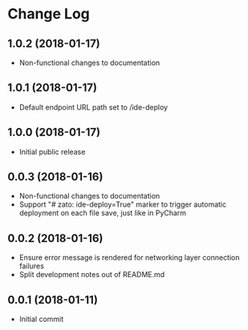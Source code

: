 # Change Log

## 1.0.2 (2018-01-17)

- Non-functional changes to documentation

## 1.0.1 (2018-01-17)

- Default endpoint URL path set to /ide-deploy

## 1.0.0 (2018-01-17)

- Initial public release

## 0.0.3 (2018-01-16)

- Non-functional changes to documentation
- Support "# zato: ide-deploy=True" marker to trigger automatic deployment on each file save, just like in PyCharm

## 0.0.2 (2018-01-16)

- Ensure error message is rendered for networking layer connection failures
- Split development notes out of README.md


## 0.0.1 (2018-01-11)

- Initial commit
